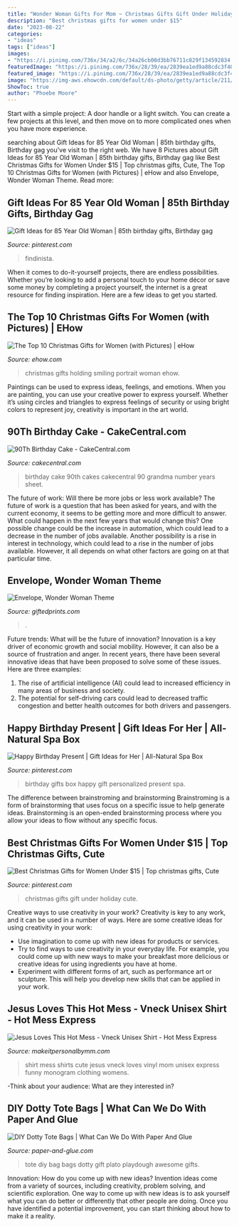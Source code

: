 ```yaml
---
title: "Wonder Woman Gifts For Mom ~ Christmas Gifts Gift Under Holiday Cute"
description: "Best christmas gifts for women under $15"
date: "2023-08-22"
categories:
- "ideas"
tags: ["ideas"]
images:
- "https://i.pinimg.com/736x/34/a2/6c/34a26cb00d3bb76711c829f134592834.jpg"
featuredImage: "https://i.pinimg.com/736x/28/39/ea/2839ea1ed9a88cdc3f4037c7e091862b.jpg"
featured_image: "https://i.pinimg.com/736x/28/39/ea/2839ea1ed9a88cdc3f4037c7e091862b.jpg"
image: "https://img-aws.ehowcdn.com/default/ds-photo/getty/article/211/74/151812247.jpg?l=0&amp;u=891&amp;r=1411&amp;lo=1948"
ShowToc: true
author: "Phoebe Moore"
---
```



Start with a simple project: A door handle or a light switch. You can create a few projects at this level, and then move on to more complicated ones when you have more experience.

	

		
searching about Gift Ideas for 85 Year Old Woman | 85th birthday gifts, Birthday gag you've visit to the right web. We have 8 Pictures about Gift Ideas for 85 Year Old Woman | 85th birthday gifts, Birthday gag like Best Christmas Gifts for Women Under $15 | Top christmas gifts, Cute, The Top 10 Christmas Gifts for Women (with Pictures) | eHow and also Envelope, Wonder Woman Theme. Read more:
		
    
## Gift Ideas For 85 Year Old Woman | 85th Birthday Gifts, Birthday Gag

<img loading=lazy src="https://i.pinimg.com/736x/b2/b1/0e/b2b10e3f33b5cdcffbb7f801b773383b.jpg" onerror="this.onerror=null;this.src='https://tse3.mm.bing.net/th?id=OIP.G8edo64DNJQdhDgWpv4AFQHaLH&amp;pid=15.1';" alt="Gift Ideas for 85 Year Old Woman | 85th birthday gifts, Birthday gag">

_Source: pinterest.com_

>findinista. 

	

When it comes to do-it-yourself projects, there are endless possibilities. Whether you’re looking to add a personal touch to your home décor or save some money by completing a project yourself, the internet is a great resource for finding inspiration. Here are a few ideas to get you started.

    
## The Top 10 Christmas Gifts For Women (with Pictures) | EHow

<img loading=lazy src="https://img-aws.ehowcdn.com/default/ds-photo/getty/article/211/74/151812247.jpg?l=0&amp;u=891&amp;r=1411&amp;lo=1948" onerror="this.onerror=null;this.src='https://tse2.mm.bing.net/th?id=OIP.gG21zc-p4s7fhmac5xHElwHaLG&amp;pid=15.1';" alt="The Top 10 Christmas Gifts for Women (with Pictures) | eHow">

_Source: ehow.com_

>christmas gifts holding smiling portrait woman ehow. 

	

Paintings can be used to express ideas, feelings, and emotions.
When you are painting, you can use your creative power to express yourself. Whether it’s using circles and triangles to express feelings of security or using bright colors to represent joy, creativity is important in the art world.

    
## 90Th Birthday Cake - CakeCentral.com

<img loading=lazy src="http://cdn001.cakecentral.com/gallery/2015/03/900_836942dH1l_90th-birthday-cake.jpg" onerror="this.onerror=null;this.src='https://tse4.mm.bing.net/th?id=OIP.JsgufgRBLu5zlEjOEMcs_gHaFj&amp;pid=15.1';" alt="90Th Birthday Cake - CakeCentral.com">

_Source: cakecentral.com_

>birthday cake 90th cakes cakecentral 90 grandma number years sheet. 

	

The future of work: Will there be more jobs or less work available?
The future of work is a question that has been asked for years, and with the current economy, it seems to be getting more and more difficult to answer. What could happen in the next few years that would change this? One possible change could be the increase in automation, which could lead to a decrease in the number of jobs available. Another possibility is a rise in interest in technology, which could lead to a rise in the number of jobs available. However, it all depends on what other factors are going on at that particular time.

    
## Envelope, Wonder Woman Theme

<img loading=lazy src="https://cdn11.bigcommerce.com/s-6b5fwasnbs/products/1264/images/1290/07092-WONDER-WOMAN-ENVELOPE-2__79543.1550256399.386.513.jpg?c=2" onerror="this.onerror=null;this.src='https://tse3.mm.bing.net/th?id=OIP.on1VByIKc43THJqfolHGoQAAAA&amp;pid=15.1';" alt="Envelope, Wonder Woman Theme">

_Source: giftedprints.com_

>. 

	

Future trends: What will be the future of innovation?
Innovation is a key driver of economic growth and social mobility. However, it can also be a source of frustration and anger. In recent years, there have been several innovative ideas that have been proposed to solve some of these issues. Here are three examples:
1. The rise of artificial intelligence (AI) could lead to increased efficiency in many areas of business and society.
2. The potential for self-driving cars could lead to decreased traffic congestion and better health outcomes for both drivers and passengers.

    
## Happy Birthday Present | Gift Ideas For Her | All-Natural Spa Box

<img loading=lazy src="https://i.pinimg.com/736x/34/a2/6c/34a26cb00d3bb76711c829f134592834.jpg" onerror="this.onerror=null;this.src='https://tse3.mm.bing.net/th?id=OIP.1wksnwH-nN-Sa7yDR1tUpAHaJ4&amp;pid=15.1';" alt="Happy Birthday Present | Gift Ideas for Her | All-Natural Spa Box">

_Source: pinterest.com_

>birthday gifts box happy gift personalized present spa. 

	

The difference between brainstroming and brainstorming
Brainstroming is a form of brainstorming that uses focus on a specific issue to help generate ideas. Brainstorming is an open-ended brainstorming process where you allow your ideas to flow without any specific focus.

    
## Best Christmas Gifts For Women Under $15 | Top Christmas Gifts, Cute

<img loading=lazy src="https://i.pinimg.com/736x/28/39/ea/2839ea1ed9a88cdc3f4037c7e091862b.jpg" onerror="this.onerror=null;this.src='https://tse3.mm.bing.net/th?id=OIP.dPhp__iPDYAD7ZXxPo5zGwHaUx&amp;pid=15.1';" alt="Best Christmas Gifts for Women Under $15 | Top christmas gifts, Cute">

_Source: pinterest.com_

>christmas gifts gift under holiday cute. 

	

Creative ways to use creativity in your work?
Creativity is key to any work, and it can be used in a number of ways. Here are some creative ideas for using creativity in your work: 
- Use imagination to come up with new ideas for products or services.
- Try to find ways to use creativity in your everyday life. For example, you could come up with new ways to make your breakfast more delicious or creative ideas for using ingredients you have at home. 
- Experiment with different forms of art, such as performance art or sculpture. This will help you develop new skills that can be applied in your work.

    
## Jesus Loves This Hot Mess - Vneck Unisex Shirt - Hot Mess Express

<img loading=lazy src="http://cdn3.bigcommerce.com/s-o8klun/products/312/images/629/hot_mess__45242.1472521889.490.588.jpg?c=2" onerror="this.onerror=null;this.src='https://tse4.mm.bing.net/th?id=OIP.AaikLds4-5z4FQcuz57JswAAAA&amp;pid=15.1';" alt="Jesus Loves This Hot Mess - Vneck Unisex Shirt - Hot Mess Express">

_Source: makeitpersonalbymm.com_

>shirt mess shirts cute jesus vneck loves vinyl mom unisex express funny monogram clothing womens. 

	

-Think about your audience: What are they interested in?

    
## DIY Dotty Tote Bags | What Can We Do With Paper And Glue

<img loading=lazy src="http://3.bp.blogspot.com/-Pl7sJozjwyU/Vm87zFEQQ6I/AAAAAAAAIiA/Hi4e7Pxy8ZM/s1600/DIY-Dotted-Tote-Bag-Gift.png" onerror="this.onerror=null;this.src='https://tse1.mm.bing.net/th?id=OIP.WNI_a-t8LMDMqktGmzRvXgHaN9&amp;pid=15.1';" alt="DIY Dotty Tote Bags | What Can We Do With Paper And Glue">

_Source: paper-and-glue.com_

>tote diy bag bags dotty gift plato playdough awesome gifts. 

	

Innovation: How do you come up with new ideas?
Invention ideas come from a variety of sources, including creativity, problem solving, and scientific exploration. One way to come up with new ideas is to ask yourself what you can do better or differently that other people are doing. Once you have identified a potential improvement, you can start thinking about how to make it a reality.

